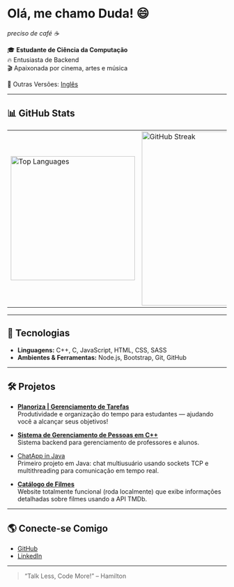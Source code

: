 <!-- Versão em Português -->
# Olá, me chamo Duda! 😄

<i>preciso de café ☕</i>

🎓 **Estudante de Ciência da Computação**  
🔥 Entusiasta de Backend  
🎬 Apaixonada por cinema, artes e música

📄 Outras Versões: [Inglês](README.md)

---

## 📊 GitHub Stats

<table>
  <tr>
    <td>
      <img src="https://github-readme-stats.vercel.app/api/top-langs/?username=maria-brito15&layout=compact&theme=radical" alt="Top Languages" width="285px" />
    </td>
    <td>
      <img src="https://github-readme-streak-stats.herokuapp.com/?user=maria-brito15&theme=radical" alt="GitHub Streak" width="400px" />
    </td>
  </tr>
</table>

---

## 🚀 Tecnologias

- **Linguagens:** C++, C, JavaScript, HTML, CSS, SASS  
- **Ambientes & Ferramentas:** Node.js, Bootstrap, Git, GitHub

---

## 🛠️ Projetos

- [**Planoriza | Gerenciamento de Tarefas**](https://www.linkedin.com/feed/update/urn:li:activity:7342233271881113600/)  
  Produtividade e organização do tempo para estudantes — ajudando você a alcançar seus objetivos!

- [**Sistema de Gerenciamento de Pessoas em C++**](https://github.com/maria-brito15/sistema-gerenciamento-pessoas-cpp)  
  Sistema backend para gerenciamento de professores e alunos.

- [ChatApp in Java](https://github.com/maria-brito15/chatApp_java)  
  Primeiro projeto em Java: chat multiusuário usando sockets TCP e multithreading para comunicação em tempo real.

- [**Catálogo de Filmes**](https://github.com/maria-brito15/catalogo-filmes)  
  Website totalmente funcional (roda localmente) que exibe informações detalhadas sobre filmes usando a API TMDb.

---

## 🌎 Conecte-se Comigo

- [GitHub](https://github.com/maria-brito15)  
- [LinkedIn](https://www.linkedin.com/in/maria-eduarda-brito-a18064358/)

---

> “Talk Less, Code More!” – Hamilton
